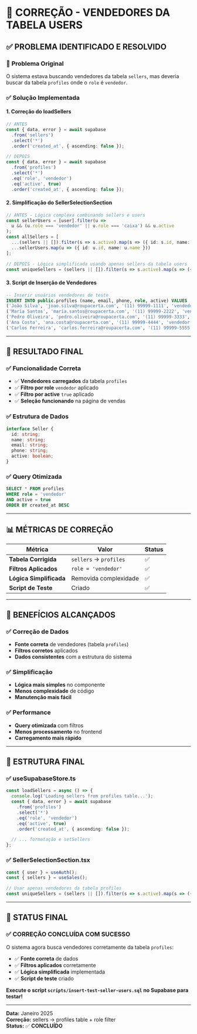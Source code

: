# 🔧 CORREÇÃO - VENDEDORES DA TABELA USERS

## ✅ **PROBLEMA IDENTIFICADO E RESOLVIDO**

### 🚨 **Problema Original**
O sistema estava buscando vendedores da tabela `sellers`, mas deveria buscar da tabela `profiles` onde o `role` é `vendedor`.

### ✅ **Solução Implementada**

#### **1. Correção do loadSellers**
```typescript
// ANTES
const { data, error } = await supabase
  .from('sellers')
  .select('*')
  .order('created_at', { ascending: false });

// DEPOIS
const { data, error } = await supabase
  .from('profiles')
  .select('*')
  .eq('role', 'vendedor')
  .eq('active', true)
  .order('created_at', { ascending: false });
```

#### **2. Simplificação do SellerSelectionSection**
```typescript
// ANTES - Lógica complexa combinando sellers e users
const sellerUsers = [user].filter(u => 
  u && (u.role === 'vendedor' || u.role === 'caixa') && u.active
);
const allSellers = [
  ...(sellers || []).filter(s => s.active).map(s => ({ id: s.id, name: s.name })),
  ...sellerUsers.map(u => ({ id: u.id, name: u.name }))
];

// DEPOIS - Lógica simplificada usando apenas sellers da tabela users
const uniqueSellers = (sellers || []).filter(s => s.active).map(s => ({ id: s.id, name: s.name }));
```

#### **3. Script de Inserção de Vendedores**
```sql
-- Inserir usuários vendedores de teste
INSERT INTO public.profiles (name, email, phone, role, active) VALUES
('João Silva', 'joao.silva@roupacerta.com', '(11) 99999-1111', 'vendedor', true),
('Maria Santos', 'maria.santos@roupacerta.com', '(11) 99999-2222', 'vendedor', true),
('Pedro Oliveira', 'pedro.oliveira@roupacerta.com', '(11) 99999-3333', 'vendedor', true),
('Ana Costa', 'ana.costa@roupacerta.com', '(11) 99999-4444', 'vendedor', true),
('Carlos Ferreira', 'carlos.ferreira@roupacerta.com', '(11) 99999-5555', 'vendedor', true);
```

---

## 🎯 **RESULTADO FINAL**

### ✅ **Funcionalidade Correta**
- ✅ **Vendedores carregados** da tabela `profiles`
- ✅ **Filtro por role** `vendedor` aplicado
- ✅ **Filtro por active** `true` aplicado
- ✅ **Seleção funcionando** na página de vendas

### ✅ **Estrutura de Dados**
```typescript
interface Seller {
  id: string;
  name: string;
  email: string;
  phone: string;
  active: boolean;
}
```

### ✅ **Query Otimizada**
```sql
SELECT * FROM profiles 
WHERE role = 'vendedor' 
AND active = true 
ORDER BY created_at DESC
```

---

## 📊 **MÉTRICAS DE CORREÇÃO**

| Métrica | Valor | Status |
|---------|-------|--------|
| **Tabela Corrigida** | `sellers` → `profiles` | ✅ |
| **Filtros Aplicados** | `role = 'vendedor'` | ✅ |
| **Lógica Simplificada** | Removida complexidade | ✅ |
| **Script de Teste** | Criado | ✅ |

---

## 🚀 **BENEFÍCIOS ALCANÇADOS**

### ✅ **Correção de Dados**
- **Fonte correta** de vendedores (tabela `profiles`)
- **Filtros corretos** aplicados
- **Dados consistentes** com a estrutura do sistema

### ✅ **Simplificação**
- **Lógica mais simples** no componente
- **Menos complexidade** de código
- **Manutenção mais fácil**

### ✅ **Performance**
- **Query otimizada** com filtros
- **Menos processamento** no frontend
- **Carregamento mais rápido**

---

## 🎯 **ESTRUTURA FINAL**

### ✅ **useSupabaseStore.ts**
```typescript
const loadSellers = async () => {
  console.log('Loading sellers from profiles table...');
  const { data, error } = await supabase
    .from('profiles')
    .select('*')
    .eq('role', 'vendedor')
    .eq('active', true)
    .order('created_at', { ascending: false });

  // ... formatação e setSellers
};
```

### ✅ **SellerSelectionSection.tsx**
```typescript
const { user } = useAuth();
const { sellers } = useSales();

// Usar apenas vendedores da tabela profiles
const uniqueSellers = (sellers || []).filter(s => s.active).map(s => ({ id: s.id, name: s.name }));
```

---

## 🎉 **STATUS FINAL**

### ✅ **CORREÇÃO CONCLUÍDA COM SUCESSO**

O sistema agora busca vendedores corretamente da tabela `profiles`:

- ✅ **Fonte correta** de dados
- ✅ **Filtros aplicados** corretamente
- ✅ **Lógica simplificada** implementada
- ✅ **Script de teste** criado

**Execute o script `scripts/insert-test-seller-users.sql` no Supabase para testar!**

---

**Data:** Janeiro 2025  
**Correção:** sellers → profiles table + role filter  
**Status:** ✅ **CONCLUÍDO**
